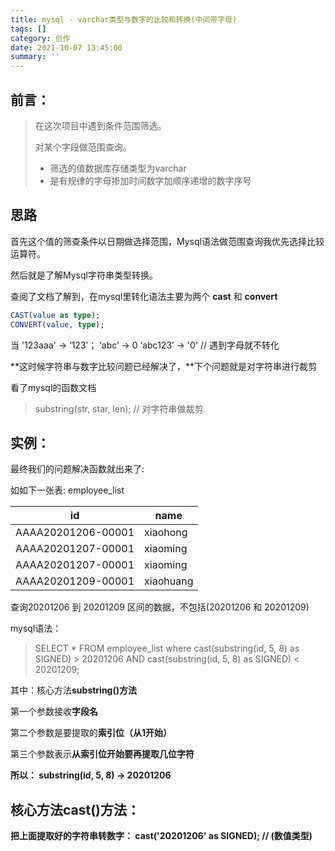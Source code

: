 ```yaml
---
title: mysql - varchar类型与数字的比较和转换(中间带字母)
tags: []
category: 创作
date: 2021-10-07 13:45:00
summary: ''
---
```


## 前言：

> 在这次项目中遇到条件范围筛选。
>
> 对某个字段做范围查询。
>
> - 筛选的值数据库存储类型为varchar
> - 是有规律的字母掺加时间数字加顺序递增的数字序号

<!--more-->

## 思路

首先这个值的筛查条件以日期做选择范围，Mysql语法做范围查询我优先选择比较运算符。

然后就是了解Mysql字符串类型转换。

查阅了文档了解到，在mysql里转化语法主要为两个 **cast** 和 **convert**

```sql
CAST(value as type);
CONVERT(value, type);
```

当 '123aaa' -> ‘123’； ‘abc’ -> 0 ‘abc123’ -> '0' // 遇到字母就不转化

**这时候字符串与数字比较问题已经解决了，**下个问题就是对字符串进行裁剪

看了mysql的函数文档

> substring(str, star, len); // 对字符串做裁剪

## 实例：

最终我们的问题解决函数就出来了:

如如下一张表:
employee_list

| id                 | name      |
| ------------------ | --------- |
| AAAA20201206-00001 | xiaohong  |
| AAAA20201207-00001 | xiaoming  |
| AAAA20201207-00001 | xiaoming  |
| AAAA20201209-00001 | xiaohuang |

查询20201206 到 20201209 区间的数据，不包括(20201206 和 20201209)

mysql语法：

> SELECT \* FROM employee_list where cast(substring(id, 5, 8) as SIGNED) > 20201206 AND cast(substring(id, 5, 8) as SIGNED) < 20201209;

其中：核心方法**substring()方法**

第一个参数接收**字段名**

第二个参数是要提取的**索引位（从1开始）**

第三个参数表示**从索引位开始要再提取几位字符**

**所以： substring(id, 5, 8) -> 20201206**

## 核心方法cast()方法：

**把上面提取好的字符串转数字： cast('20201206' as SIGNED); // (数值类型)**
